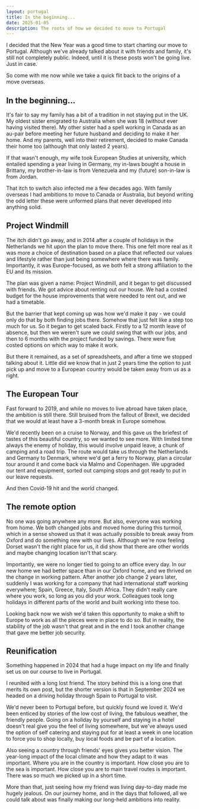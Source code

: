 ```yaml
---
layout: portugal
title: In the beginning...
date: 2025-01-05
description: The roots of how we decided to move to Portugal
---
```


I decided that the New Year was a good time to start charting our move to Portugal. Although we've already talked about it with friends and family, it's still not completely public. Indeed, until it is these posts won't be going live. Just in case.

So come with me now while we take a quick flit back to the origins of a move overseas.

## In the beginning...

It's fair to say my family has a bit of a tradition in not staying put in the UK. My oldest sister emigrated to Australia when she was 18 (without ever having visited there). My other sister had a spell working in Canada as an au-pair before meeting her future husband and deciding to make it her home. And my parents, well into their retirement, decided to make Canada their home too (although that only lasted 2 years).

If that wasn't enough, my wife took European Studies at university, which entailed spending a year living in Germany, my in-laws bought a house in Brittany, my brother-in-law is from Venezuela and my (future) son-in-law is from Jordan.

That itch to switch also infected me a few decades ago. With family overseas I had ambitions to move to Canada or Australia, but beyond writing the odd letter these were unformed plans that never developed into anything solid.

## Project Windmill

The itch didn't go away, and in 2014 after a couple of holidays in the Netherlands we hit upon the plan to move there. This one felt more real as it was more a choice of destination based on a place that reflected our values and lifestyle rather than just being somewhere where there was family. Importantly, it was Europe-focused, as we both felt a strong affiliation to the EU and its mission.

The plan was given a name: Project Windmill, and it began to get discussed with friends. We got advice about renting out our house. We had a costed budget for the house improvements that were needed to rent out, and we had a timetable.

But the barrier that kept coming up was how we'd make it pay - we could only do that by both finding jobs there. Somehow that just felt like a step too much for us. So it began to get scaled back. Firstly to a 12 month leave of absence, but then we weren't sure we could swing that with our jobs, and then to 6 months with the project funded by savings. There were five costed options on which way to make it work.

But there it remained, as a set of spreadsheets, and after a time we stopped talking about it. Little did we know that in just 2 years time the option to just pick up and move to a European country would be taken away from us as a right.

## The European Tour

Fast forward to 2019, and while no moves to live abroad have taken place, the ambition is still there. Still bruised from the fallout of Brexit, we decided that we would at least have a 3-month break in Europe somehow.

We'd recently been on a cruise to Norway, and this gave us the briefest of tastes of this beautiful country, so we wanted to see more. With limited time always the enemy of holiday, this would involve unpaid leave, a chunk of camping and a road trip. The route would take us through the Netherlands and Germany to Denmark, where we'd get a ferry to Norway, plan a circular tour around it and come back via Malmo and Copenhagen. We upgraded our tent and equipment, sorted out camping stops and got ready to put in our leave requests.

And then Covid-19 hit and the world changed.

## The remote option

No one was going anywhere any more. But also, everyone was working from home.  We both changed jobs and moved home during this turmoil, which in a sense showed us that it was actually possible to break away from Oxford and do something new with our lives. Although we're now feeling Dorset wasn't the right place for us, it did show that there are other worlds and maybe changing location isn't that scary.

Importantly, we were no longer tied to going to an office every day. In our new home we had better space than in our Oxford home, and we thrived on the change in working pattern. After another job change 2 years later, suddenly I was working for a company that had international staff working everywhere; Spain, Greece, Italy, South Africa. They didn't really care where you work, so long as you did your work. Colleagues took long holidays in different parts of the world and built working into these too.

Looking back now we wish we'd taken this opportunity to make a shift to Europe to work as all the pieces were in place to do so. But in reality, the stability of the job wasn't that great and in the end I took another change that gave me better job security.

## Reunification

Something happened in 2024 that had a huge impact on my life and finally set us on our course to live in Portugal.

I reunited with a long lost friend. The story behind this is a long one that merits its own post, but the shorter version is that in September 2024 we headed on a driving holiday through Spain to Portugal to visit.

We'd never been to Portugal before, but quickly found we loved it. We'd been enticed by stories of the low cost of living, the fabulous weather, the friendly people. Going on a holiday by yourself and staying in a hotel doesn't real give you the feel of living somewhere, but we've always used the option of self catering and staying put for at least a week in one location to force you to shop locally, buy local foods and be part of a location.

Also seeing a country through friends' eyes gives you better vision. The year-long impact of the local climate and how they adapt to it was important. Where you are in the country is important. How close you are to the sea is important. How close you are to main travel routes is important. There was so much we picked up in a short time.

More than that, just seeing how my friend was living day-to-day made me hugely jealous. On our journey home, and in the days that followed, all we could talk about was finally making our long-held ambitions into reality.
